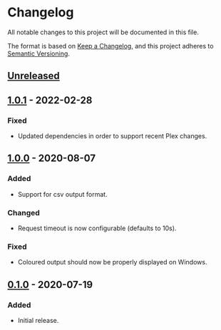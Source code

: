 # Changelog
All notable changes to this project will be documented in this file.

The format is based on [Keep a Changelog](https://keepachangelog.com/en/1.0.0/),
and this project adheres to [Semantic Versioning](https://semver.org/spec/v2.0.0.html).

## [Unreleased]

## [1.0.1] - 2022-02-28
### Fixed
- Updated dependencies in order to support recent Plex changes.

## [1.0.0] - 2020-08-07
### Added
- Support for csv output format.

### Changed
- Request timeout is now configurable (defaults to 10s).

### Fixed
- Coloured output should now be properly displayed on Windows.

## [0.1.0] - 2020-07-19
### Added
- Initial release.

[Unreleased]: https://github.com/jyggen/intro-detection-info/compare/1.0.1...HEAD
[1.0.1]: https://github.com/jyggen/intro-detection-info/compare/1..0...1.0.1
[1.0.0]: https://github.com/jyggen/intro-detection-info/compare/0.1.0...1.0.0
[0.1.0]: https://github.com/jyggen/intro-detection-info/tag/0.1.0

